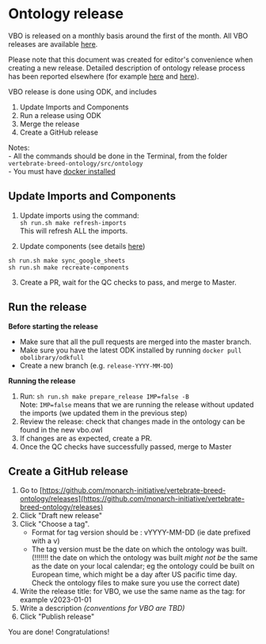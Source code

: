 # Ontology release

VBO is released on a monthly basis around the first of the month. All VBO releases are available [here](https://github.com/monarch-initiative/vertebrate-breed-ontology/releases).  

Please note that this document was created for editor's convenience when creating a new release. Detailed description of ontology release process has been reported elsewhere (for example [here](https://oboacademy.github.io/obook/tutorial/managing-ontology-releases-odk/) and [here](http://pato-ontology.github.io/pato/odk-workflows/ReleaseWorkflow/)).

VBO release is done using ODK, and includes
 1. Update Imports and Components
 1. Run a release using ODK
 1. Merge the release
 1. Create a GitHub release  

Notes:  
    - All the commands should be done in the Terminal, from the folder `vertebrate-breed-ontology/src/ontology`  
    - You must have [docker installed](http://pato-ontology.github.io/pato/odk-workflows/SettingUpDockerForODK/)

## Update Imports and Components
1. Update imports using the command:  
`sh run.sh make refresh-imports`  
This will refresh ALL the imports.

2. Update components (see details [here](https://monarch-initiative.github.io/vertebrate-breed-ontology/components))  
  ```
  sh run.sh make sync_google_sheets 
  sh run.sh make recreate-components
  ```
3. Create a PR, wait for the QC checks to pass, and merge to Master.


## Run the release
**Before starting the release**  
  - Make sure that all the pull requests are merged into the master branch.
  - Make sure you have the latest ODK installed by running `docker pull obolibrary/odkfull`
  - Create a new branch (e.g. `release-YYYY-MM-DD`)

**Running the release**  
  1. Run: `sh run.sh make prepare_release IMP=false -B`  
    Note: `IMP=false` means that we are running the release without updated the imports (we updated them in the previous step)
  1. Review the release: check that changes made in the ontology can be found in the new vbo.owl  
  2. If changes are as expected, create a PR.  
  3. Once the QC checks have successfully passed, merge to Master

## Create a GitHub release
1. Go to [https://github.com/monarch-initiative/vertebrate-breed-ontology/releases](https://github.com/monarch-initiative/vertebrate-breed-ontology/releases)
1. Click "Draft new release"
1. Click "Choose a tag".
    - Format for tag version should be : vYYYY-MM-DD (ie date prefixed with a v)
    - The tag version must be the date on which the ontology was built. (!!!!!!! the date on which the ontology was built _might not be_ the same as the date on your local calendar; eg the ontology could be built on European time, which might be a day after US pacific time day. Check the ontology files to make sure you use the correct date) 
1. Write the release title: for VBO, we use the same name as the tag: for example v2023-01-01
1. Write a description *(conventions for VBO are TBD)*
1. Click "Publish release"

You are done! Congratulations!
